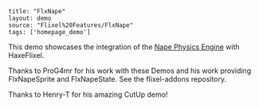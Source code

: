```
title: "FlxNape"
layout: demo
source: "Flixel%20Features/FlxNape"
tags: ['homepage_demo']
```

This demo showcases the integration of the [Nape Physics Engine](http://napephys.com/) with HaxeFlixel.

Thanks to ProG4mr for his work with these Demos and his work providing FlxNapeSprite and FlxNapeState. See the flixel-addons repository.

Thanks to Henry-T for his amazing CutUp demo!